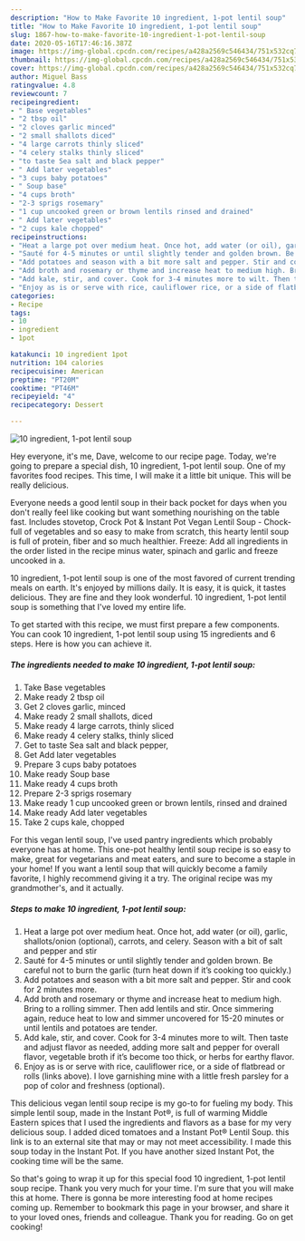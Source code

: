 ```yaml
---
description: "How to Make Favorite 10 ingredient, 1-pot lentil soup"
title: "How to Make Favorite 10 ingredient, 1-pot lentil soup"
slug: 1867-how-to-make-favorite-10-ingredient-1-pot-lentil-soup
date: 2020-05-16T17:46:16.387Z
image: https://img-global.cpcdn.com/recipes/a428a2569c546434/751x532cq70/10-ingredient-1-pot-lentil-soup-recipe-main-photo.jpg
thumbnail: https://img-global.cpcdn.com/recipes/a428a2569c546434/751x532cq70/10-ingredient-1-pot-lentil-soup-recipe-main-photo.jpg
cover: https://img-global.cpcdn.com/recipes/a428a2569c546434/751x532cq70/10-ingredient-1-pot-lentil-soup-recipe-main-photo.jpg
author: Miguel Bass
ratingvalue: 4.8
reviewcount: 7
recipeingredient:
- " Base vegetables"
- "2 tbsp oil"
- "2 cloves garlic minced"
- "2 small shallots diced"
- "4 large carrots thinly sliced"
- "4 celery stalks thinly sliced"
- "to taste Sea salt and black pepper"
- " Add later vegetables"
- "3 cups baby potatoes"
- " Soup base"
- "4 cups broth"
- "2-3 sprigs rosemary"
- "1 cup uncooked green or brown lentils rinsed and drained"
- " Add later vegetables"
- "2 cups kale chopped"
recipeinstructions:
- "Heat a large pot over medium heat. Once hot, add water (or oil), garlic, shallots/onion (optional), carrots, and celery. Season with a bit of salt and pepper and stir"
- "Sauté for 4-5 minutes or until slightly tender and golden brown. Be careful not to burn the garlic (turn heat down if it’s cooking too quickly.)"
- "Add potatoes and season with a bit more salt and pepper. Stir and cook for 2 minutes more."
- "Add broth and rosemary or thyme and increase heat to medium high. Bring to a rolling simmer. Then add lentils and stir. Once simmering again, reduce heat to low and simmer uncovered for 15-20 minutes or until lentils and potatoes are tender."
- "Add kale, stir, and cover. Cook for 3-4 minutes more to wilt. Then taste and adjust flavor as needed, adding more salt and pepper for overall flavor, vegetable broth if it’s become too thick, or herbs for earthy flavor."
- "Enjoy as is or serve with rice, cauliflower rice, or a side of flatbread or rolls (links above). I love garnishing mine with a little fresh parsley for a pop of color and freshness (optional)."
categories:
- Recipe
tags:
- 10
- ingredient
- 1pot

katakunci: 10 ingredient 1pot 
nutrition: 104 calories
recipecuisine: American
preptime: "PT20M"
cooktime: "PT46M"
recipeyield: "4"
recipecategory: Dessert

---
```



![10 ingredient, 1-pot lentil soup](https://img-global.cpcdn.com/recipes/a428a2569c546434/751x532cq70/10-ingredient-1-pot-lentil-soup-recipe-main-photo.jpg)

Hey everyone, it's me, Dave, welcome to our recipe page. Today, we're going to prepare a special dish, 10 ingredient, 1-pot lentil soup. One of my favorites food recipes. This time, I will make it a little bit unique. This will be really delicious.

Everyone needs a good lentil soup in their back pocket for days when you don&#39;t really feel like cooking but want something nourishing on the table fast. Includes stovetop, Crock Pot &amp; Instant Pot Vegan Lentil Soup - Chock-full of vegetables and so easy to make from scratch, this hearty lentil soup is full of protein, fiber and so much healthier. Freeze: Add all ingredients in the order listed in the recipe minus water, spinach and garlic and freeze uncooked in a.

10 ingredient, 1-pot lentil soup is one of the most favored of current trending meals on earth. It's enjoyed by millions daily. It is easy, it is quick, it tastes delicious. They are fine and they look wonderful. 10 ingredient, 1-pot lentil soup is something that I've loved my entire life.


To get started with this recipe, we must first prepare a few components. You can cook 10 ingredient, 1-pot lentil soup using 15 ingredients and 6 steps. Here is how you can achieve it.

<!--inarticleads1-->

##### The ingredients needed to make 10 ingredient, 1-pot lentil soup:

1. Take  Base vegetables
1. Make ready 2 tbsp oil
1. Get 2 cloves garlic, minced
1. Make ready 2 small shallots, diced
1. Make ready 4 large carrots, thinly sliced
1. Make ready 4 celery stalks, thinly sliced
1. Get to taste Sea salt and black pepper,
1. Get  Add later vegetables
1. Prepare 3 cups baby potatoes
1. Make ready  Soup base
1. Make ready 4 cups broth
1. Prepare 2-3 sprigs rosemary
1. Make ready 1 cup uncooked green or brown lentils, rinsed and drained
1. Make ready  Add later vegetables
1. Take 2 cups kale, chopped


For this vegan lentil soup, I&#39;ve used pantry ingredients which probably everyone has at home. This one-pot healthy lentil soup recipe is so easy to make, great for vegetarians and meat eaters, and sure to become a staple in your home! If you want a lentil soup that will quickly become a family favorite, I highly recommend giving it a try. The original recipe was my grandmother&#39;s, and it actually. 

<!--inarticleads2-->

##### Steps to make 10 ingredient, 1-pot lentil soup:

1. Heat a large pot over medium heat. Once hot, add water (or oil), garlic, shallots/onion (optional), carrots, and celery. Season with a bit of salt and pepper and stir
1. Sauté for 4-5 minutes or until slightly tender and golden brown. Be careful not to burn the garlic (turn heat down if it’s cooking too quickly.)
1. Add potatoes and season with a bit more salt and pepper. Stir and cook for 2 minutes more.
1. Add broth and rosemary or thyme and increase heat to medium high. Bring to a rolling simmer. Then add lentils and stir. Once simmering again, reduce heat to low and simmer uncovered for 15-20 minutes or until lentils and potatoes are tender.
1. Add kale, stir, and cover. Cook for 3-4 minutes more to wilt. Then taste and adjust flavor as needed, adding more salt and pepper for overall flavor, vegetable broth if it’s become too thick, or herbs for earthy flavor.
1. Enjoy as is or serve with rice, cauliflower rice, or a side of flatbread or rolls (links above). I love garnishing mine with a little fresh parsley for a pop of color and freshness (optional).


This delicious vegan lentil soup recipe is my go-to for fueling my body. This simple lentil soup, made in the Instant Pot®, is full of warming Middle Eastern spices that I used the ingredients and flavors as a base for my very delicious soup. I added diced tomatoes and a Instant Pot® Lentil Soup. this link is to an external site that may or may not meet accessibility. I made this soup today in the Instant Pot. If you have another sized Instant Pot, the cooking time will be the same. 

So that's going to wrap it up for this special food 10 ingredient, 1-pot lentil soup recipe. Thank you very much for your time. I'm sure that you will make this at home. There is gonna be more interesting food at home recipes coming up. Remember to bookmark this page in your browser, and share it to your loved ones, friends and colleague. Thank you for reading. Go on get cooking!

